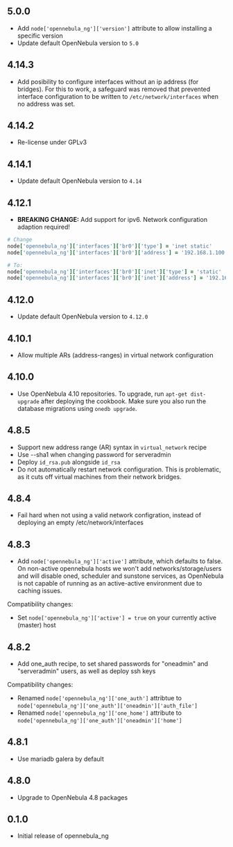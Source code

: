 5.0.0
------

- Add `node['opennebula_ng']['version']` attribute to allow installing a specific version
- Update default OpenNebula version to `5.0`

4.14.3
------

- Add posibility to configure interfaces without an ip address (for bridges).
  For this to work, a safeguard was removed that prevented interface configuration to be written to
  `/etc/network/interfaces` when no address was set.

4.14.2
------

- Re-license under GPLv3

4.14.1
------

- Update default OpenNebula version to `4.14`

4.12.1
------

- **BREAKING CHANGE:** Add support for ipv6. Network configuration adaption required!

```ruby
# Change
node['opennebula_ng']['interfaces']['br0']['type'] = 'inet static'
node['opennebula_ng']['interfaces']['br0']['address'] = '192.168.1.100'

# To:
node['opennebula_ng']['interfaces']['br0']['inet']['type'] = 'static'
node['opennebula_ng']['interfaces']['br0']['inet']['address'] = '192.168.1.100'
```

4.12.0
------

- Update default OpenNebula version to `4.12.0`

4.10.1
------

- Allow multiple ARs (address-ranges) in virtual network configuration

4.10.0
------

- Use OpenNebula 4.10 repositories. To upgrade, run `apt-get dist-upgrade` after deploying the
  cookbook. Make sure you also run the database migrations using `onedb upgrade`.

4.8.5
-----

- Support new address range (AR) syntax in `virtual_network` recipe
- Use --sha1 when changing password for serveradmin
- Deploy `id_rsa.pub` alongside `id_rsa`
- Do not automatically restart network configuration. This is problematic, as it cuts off virtual
  machines from their network bridges.

4.8.4
-----

- Fail hard when not using a valid network configration, instead of deploying an empty
  /etc/network/interfaces

4.8.3
-----

- Add `node['opennebula_ng']['active']` attribute, which defaults to false. On non-active opennebula
  hosts we won't add networks/storage/users and will disable oned, scheduler and sunstone services,
  as OpenNebula is not capable of running as an active-active environment due to caching issues.

Compatibility changes:
- Set `node['opennebula_ng']['active'] = true` on your currently active (master) host

4.8.2
-----

- Add one\_auth recipe, to set shared passwords for "oneadmin" and "serveradmin" users, as well as
  deploy ssh keys

Compatibility changes:
- Renamed `node['opennebula_ng']['one_auth']` attribtue to `node['opennebula_ng']['one_auth']['oneadmin']['auth_file']`
- Renamed `node['opennebula_ng']['one_home']` attribute to `node['opennebula_ng']['one_auth']['oneadmin']['home']`

4.8.1
-----

- Use mariadb galera by default

4.8.0
-----

- Upgrade to OpenNebula 4.8 packages

0.1.0
-----

- Initial release of opennebula\_ng

